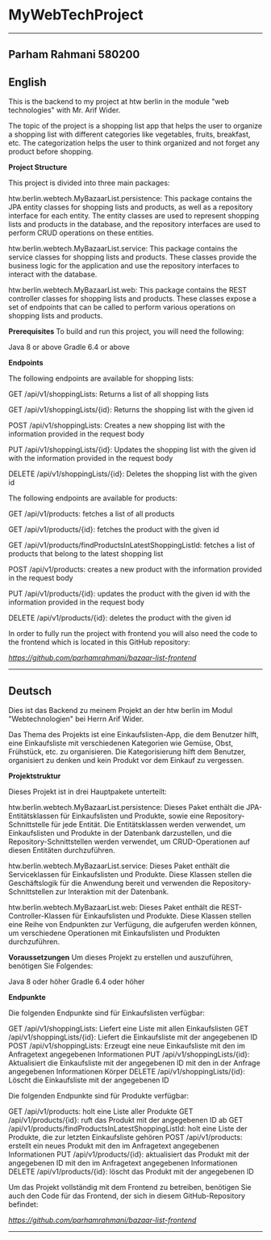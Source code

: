 # MyWebTechProject
------------------------------------------------------------------------------------------------------------------------
Parham Rahmani 580200
------------------------------------------------------------------------------------------------------------------------
English
------------------------------------------------------------------------------------------------------------------------
This is the backend to my project at htw berlin in the module "web technologies" with Mr. Arif Wider.

The topic of the project is a shopping list app that helps the user to organize a shopping list
with different categories like vegetables, fruits, breakfast, etc. The categorization
helps the user to think organized and not forget any product before shopping.

**Project Structure**

This project is divided into three main packages:

htw.berlin.webtech.MyBazaarList.persistence:
This package contains the JPA entity classes for shopping lists and products, as well as a repository interface for 
each entity. The entity classes are used to represent shopping lists and products in the database, and the repository
interfaces are used to perform CRUD operations on these entities.

htw.berlin.webtech.MyBazaarList.service:
This package contains the service classes for shopping lists and products. These classes provide the business logic
for the application and use the repository interfaces to interact with the database.

htw.berlin.webtech.MyBazaarList.web:
This package contains the REST controller classes for shopping lists and products. These classes expose a set of 
endpoints that can be called to perform various operations on shopping lists and products.

**Prerequisites**
To build and run this project, you will need the following:

Java 8 or above
Gradle 6.4 or above

**Endpoints**

The following endpoints are available for shopping lists:

GET /api/v1/shoppingLists: Returns a list of all shopping lists

GET /api/v1/shoppingLists/{id}: Returns the shopping list with the given id

POST /api/v1/shoppingLists: Creates a new shopping list with the information provided in the request body

PUT /api/v1/shoppingLists/{id}: Updates the shopping list with the given id with the information provided in the request
body

DELETE /api/v1/shoppingLists/{id}: Deletes the shopping list with the given id


The following endpoints are available for products:

GET /api/v1/products: fetches a list of all products

GET /api/v1/products/{id}: fetches the product with the given id

GET /api/v1/products/findProductsInLatestShoppingListId: fetches a list of products that belong to the latest
shopping list

POST /api/v1/products: creates a new product with the information provided in the request body

PUT /api/v1/products/{id}: updates the product with the given id with the information provided in the request body

DELETE /api/v1/products/{id}: deletes the product with the given id

In order to fully run the project with frontend you will also need the code to the frontend which is located in this 
GitHub repository:

_https://github.com/parhamrahmani/bazaar-list-frontend_



------------------------------------------------------------------------------------------------------------------------
Deutsch
------------------------------------------------------------------------------------------------------------------------
Dies ist das Backend zu meinem Projekt an der htw berlin im Modul "Webtechnologien" bei Herrn Arif Wider.

Das Thema des Projekts ist eine Einkaufslisten-App, die dem Benutzer hilft, eine Einkaufsliste mit verschiedenen 
Kategorien wie Gemüse, Obst, Frühstück, etc. zu organisieren. Die Kategorisierung hilft dem Benutzer, organisiert 
zu denken und kein Produkt vor dem Einkauf zu vergessen.

**Projektstruktur**

Dieses Projekt ist in drei Hauptpakete unterteilt:

htw.berlin.webtech.MyBazaarList.persistence:
Dieses Paket enthält die JPA-Entitätsklassen für Einkaufslisten und Produkte, sowie eine Repository-Schnittstelle 
für jede Entität. Die Entitätsklassen werden verwendet, um Einkaufslisten und Produkte in der Datenbank darzustellen, 
und die Repository-Schnittstellen werden verwendet, um CRUD-Operationen auf diesen Entitäten durchzuführen.

htw.berlin.webtech.MyBazaarList.service:
Dieses Paket enthält die Serviceklassen für Einkaufslisten und Produkte. Diese Klassen stellen die Geschäftslogik
für die Anwendung bereit und verwenden die Repository-Schnittstellen zur Interaktion mit der Datenbank.

htw.berlin.webtech.MyBazaarList.web:
Dieses Paket enthält die REST-Controller-Klassen für Einkaufslisten und Produkte. Diese Klassen stellen eine Reihe 
von Endpunkten zur Verfügung, die aufgerufen werden können, um verschiedene Operationen mit Einkaufslisten und Produkten
durchzuführen.

**Voraussetzungen**
Um dieses Projekt zu erstellen und auszuführen, benötigen Sie Folgendes:

Java 8 oder höher
Gradle 6.4 oder höher

**Endpunkte**

Die folgenden Endpunkte sind für Einkaufslisten verfügbar:

GET /api/v1/shoppingLists: Liefert eine Liste mit allen Einkaufslisten
GET /api/v1/shoppingLists/{id}: Liefert die Einkaufsliste mit der angegebenen ID
POST /api/v1/shoppingLists: Erzeugt eine neue Einkaufsliste mit den im Anfragetext angegebenen Informationen
PUT /api/v1/shoppingLists/{id}: Aktualisiert die Einkaufsliste mit der angegebenen ID mit den in der Anfrage angegebenen
Informationen
Körper
DELETE /api/v1/shoppingLists/{id}: Löscht die Einkaufsliste mit der angegebenen ID


Die folgenden Endpunkte sind für Produkte verfügbar:

GET /api/v1/products: holt eine Liste aller Produkte
GET /api/v1/products/{id}: ruft das Produkt mit der angegebenen ID ab
GET /api/v1/products/findProductsInLatestShoppingListId: holt eine Liste der Produkte, die zur letzten
Einkaufsliste gehören
POST /api/v1/products: erstellt ein neues Produkt mit den im Anfragetext angegebenen Informationen
PUT /api/v1/products/{id}: aktualisiert das Produkt mit der angegebenen ID mit den im Anfragetext angegebenen Informationen
DELETE /api/v1/products/{id}: löscht das Produkt mit der angegebenen ID

Um das Projekt vollständig mit dem Frontend zu betreiben, benötigen Sie auch den Code für das Frontend, 
der sich in diesem  GitHub-Repository befindet:

_https://github.com/parhamrahmani/bazaar-list-frontend_

------------------------------------------------------------------------------------------------------------------------
